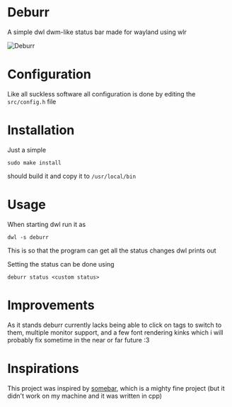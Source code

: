 # Deburr
A simple dwl dwm-like status bar made for wayland using wlr

![Deburr](https://user-images.githubusercontent.com/59704655/233614419-b593fb0f-7727-4281-8cf9-a21a5efbfcb8.png)

# Configuration
Like all suckless software all configuration is done by editing the `src/config.h` file

# Installation
Just a simple
```
sudo make install
```
should build it and copy it to `/usr/local/bin`

# Usage
When starting dwl run it as
```
dwl -s deburr
```
This is so that the program can get all the status changes dwl prints out

Setting the status can be done using
```
deburr status <custom status>
```

# Improvements
As it stands deburr currently lacks being able to click on tags to switch to them, multiple monitor support, and a few font rendering kinks which i will probably fix sometime in the near or far future :3

# Inspirations
This project was inspired by [somebar](https://git.sr.ht/~raphi/somebar), which is a mighty fine project (but it didn't work on my machine and it was written in cpp)
